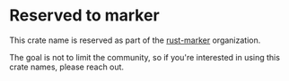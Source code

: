 # Reserved to marker

This crate name is reserved as part of the [rust-marker](https://github.com/rust-marker) organization.

The goal is not to limit the community, so if you're interested in using this crate names, please reach out.

